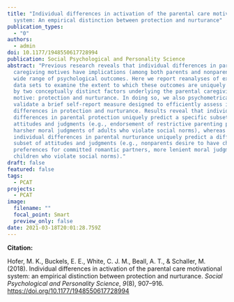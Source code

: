 ```yaml
---
title: "Individual differences in activation of the parental care motivational
  system: An empirical distinction between protection and nurturance"
publication_types:
  - "0"
authors:
  - admin
doi: 10.1177/1948550617728994
publication: Social Psychological and Personality Science
abstract: "Previous research reveals that individual differences in parental
  caregiving motives have implications (among both parents and nonparents) for a
  wide range of psychological outcomes. Here we report reanalyses of existing
  data sets to examine the extent to which these outcomes are uniquely predicted
  by two conceptually distinct factors underlying the parental caregiving
  motive: protection and nurturance. In doing so, we also psychometrically
  validate a brief self-report measure designed to efficiently assess individual
  differences in protection and nurturance. Results reveal that individual
  differences in parental protection uniquely predict a specific subset of
  attitudes and judgments (e.g., endorsement of restrictive parenting practices,
  harsher moral judgments of adults who violate social norms), whereas
  individual differences in parental nurturance uniquely predict a different
  subset of attitudes and judgments (e.g., nonparents desire to have children,
  preferences for committed romantic partners, more lenient moral judgments of
  children who violate social norms)."
draft: false
featured: false
tags:
  - PCAT
projects:
  - PCAT
image:
  filename: ""
  focal_point: Smart
  preview_only: false
date: 2021-03-18T20:01:28.759Z
---
```

**Citation:**

Hofer, M. K., Buckels, E. E., White, C. J. M., Beall, A. T., & Schaller, M. (2018). Individual differences in activation of the parental care motivational system: an empirical distinction between protection and nurturance. *Social Psychological and Personality Science*, *9*(8), 907–916. https://doi.org/10.1177/1948550617728994